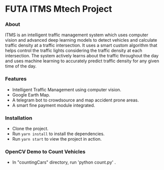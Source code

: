 # FUTA ITMS Mtech Project

### About
ITMS is an intelligent traffic management system which uses computer vision and advanced deep learning models to detect vehicles and calculate traffic density at a traffic intersection. It uses a smart custom algorithm that helps control the traffic lights considering the traffic density at each intersection. The system actively learns about the traffic throughout the day and uses machine learning to accurately predict traffic density for any given time of the day.

### Features
* Intelligent Traffic Management using computer vision.
* Google Earth Map.
* A telegram bot to crowdsource and map accident prone areas.
* A smart fine payment module integrated.

### Installation
* Clone the project.
* Run `yarn install` to install the dependencies.
* Run `yarn start` to view the project in action.

### OpenCV Demo to Count Vehicles
* In "countingCars" directory, run 'python count.py' .
